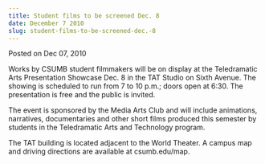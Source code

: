 ```yaml
---
title: Student films to be screened Dec. 8
date: December 7 2010
slug: student-films-to-be-screened-dec.-8
---
```





<span class="date">Posted on Dec 07, 2010    </span>
<p>Works by CSUMB student filmmakers will be on display at the
Teledramatic Arts Presentation Showcase Dec. 8 in the TAT Studio on
Sixth Avenue. The showing is scheduled to run from 7 to 10 p.m.;
doors open at 6:30. The presentation is free and the public is
invited.</p>
<p>The event is sponsored by the Media Arts Club and will include
animations, narratives, documentaries and other short films
produced this semester by students in the Teledramatic Arts and
Technology program.</p>
<p>The TAT building is located adjacent to the World Theater. A
campus map and driving directions are available at
csumb.edu/map.</p>





